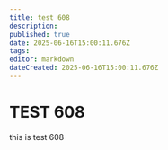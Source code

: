 ```yaml
---
title: test 608
description: 
published: true
date: 2025-06-16T15:00:11.676Z
tags: 
editor: markdown
dateCreated: 2025-06-16T15:00:11.676Z
---
```


# TEST 608
this is test 608
